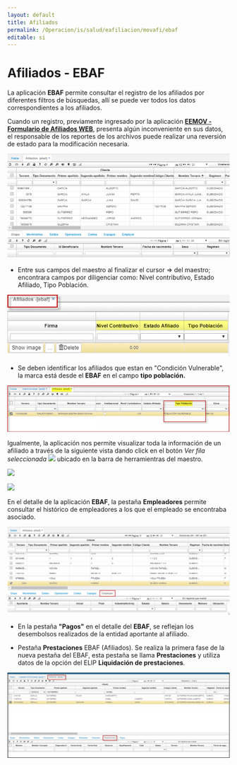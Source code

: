 ```yaml
---
layout: default
title: Afiliados
permalink: /Operacion/is/salud/eafiliacion/movafi/ebaf
editable: si
---
```


# Afiliados - EBAF

La aplicación **EBAF** permite consultar el registro de los afiliados por diferentes filtros de búsquedas, allí se puede ver todos los datos correspondientes a los afiliados.  


Cuando un registro, previamente ingresado por la aplicación [**EEMOV - Formulario de Afiliados WEB**](http://docs.oasiscom.com/Operacion/crm/portal/cliente/eemov), presenta algún inconveniente en sus datos, el responsable de los reportes de los archivos puede realizar una reversión de estado para la modificación necesaria.  

![](ebaf.png)

* Entre sus campos del maestro al finalizar el cursor => del maestro; encontrara campos por diligenciar como:
Nivel contributivo, Estado Afiliado, Tipo Población.  

![](ebaf3.png)

* Se deben identificar los afiliados que estan en "Condición Vulnerable", la marca está desde el **EBAF** en el campo **tipo población.**    

![](ebaf3_01.png)

Igualmente, la aplicación nos permite visualizar toda la información de un afiliado a través de la siguiente vista dando click en el botón _Ver fila seleccionada_ ![](nuevo.png)  ubicado en la barra de herramientras del maestro.  

![](ver.png)

![](ebaf1.png)

En el detalle de la aplicación **EBAF**, la pestaña **Empleadores** permite consultar el histórico de empleadores a los que el empleado se encontraba asociado.  

![](ebaf2.png)  

* En la pestaña **"Pagos"** en el detalle del **EBAF**, se reflejan los desembolsos realizados de la entidad aportante al afiliado.  

* Pestaña **Prestaciones** EBAF (Afiliados). Se realiza la primera fase de la nueva pestaña del EBAF, esta pestaña se llama **Prestaciones** y utiliza datos de la opción del ELIP **Liquidación de prestaciones**.  

![](presta1.png)  


